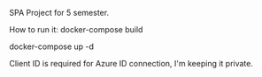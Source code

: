 SPA Project for 5 semester.

How to run it: docker-compose build

docker-compose up -d

Client ID is required for Azure ID connection, I'm keeping it private.
